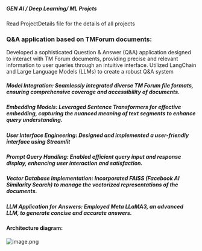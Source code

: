 ##### GEN AI / Deep Learning/ ML Projcts

Read ProjectDetails file for the details of all projects

### **Q&A application based on TMForum documents:**
Developed a sophisticated Question & Answer (Q&A) application designed to interact with TM Forum documents, providing precise and relevant information to user queries through an intuitive interface. Utilized LangChain and Large Language Models (LLMs) to create a robust Q&A system
##### **Model Integration**: Seamlessly integrated diverse TM Forum file formats, ensuring comprehensive coverage and accessibility of documents.
##### **Embedding Models**: Leveraged Sentence Transformers for effective embedding, capturing the nuanced meaning of text segments to enhance query understanding.
##### **User Interface Engineering**: Designed and implemented a user-friendly interface using Streamlit
##### **Prompt Query Handling**: Enabled efficient query input and response display, enhancing user interaction and satisfaction.
##### **Vector Database Implementation**: Incorporated FAISS (Facebook AI Similarity Search) to manage the vectorized representations of the documents.
##### **LLM Application for Answers**: Employed Meta LLaMA3, an advanced LLM, to generate concise and accurate answers.

#### Architecture diagram: 
![image.png](attachment:4b51433c-e596-478b-9320-282fbce437af.png)
